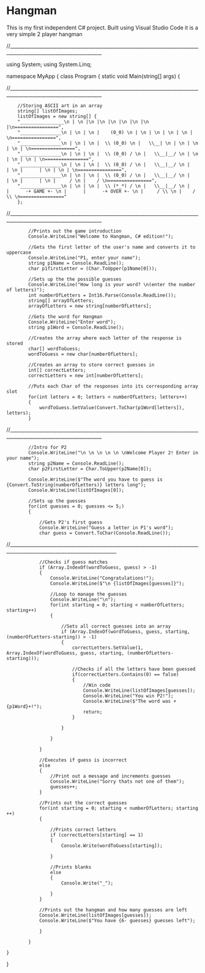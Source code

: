 # Hangman
This is my first independent C# project. Built using Visual Studio Code it is a very simple 2 player hangman 



//____________________________________________________________________________________________________________________

using System;
using System.Linq;

namespace MyApp
{
    class Program
    {
        static void Main(string[] args)
        {

//____________________________________________________________________________________________________________________

        //Storing ASCII art in an array
        string[] listOfImages;
        listOfImages = new string[] {
        "________________\n | \n |\n |\n |\n |\n |\n |\n |\n================", 
        "_______________\n | \n | \n |    (0_0) \n | \n | \n | \n | \n | \n================",
        "_______________\n | \n | \n |  \\ (0_0) \n |   \\__| \n | \n | \n | \n | \n================",
        "_______________\n | \n | \n |  \\ (0_0) / \n |   \\__|__/ \n | \n | \n | \n | \n================",
        "_______________\n | \n | \n |  \\ (0_0) / \n |   \\__|__/ \n |      | \n |      | \n | \n | \n================",
        "_______________\n | \n | \n |  \\ (0_0) / \n |   \\__|__/ \n |      | \n |      | \n |     / \n |    / \n================",
        "_______________\n | \n | \n |  \\ (*_*) / \n |   \\__|__/ \n |      |      -+ GAME +- \n |      |      -+ OVER +- \n |     / \\ \n |    /   \\ \n================"
        };

//____________________________________________________________________________________________________________________

            //Prints out the game introduction
            Console.WriteLine("Welcome to Hangman, C# edition!");

            //Gets the first letter of the user's name and converts it to uppercase
            Console.WriteLine("P1, enter your name");
            string p1Name = Console.ReadLine();
            char p1firstLetter = (Char.ToUpper(p1Name[0]));
            
            //Sets up the the possible guesses
            Console.WriteLine("How long is your word? \n(enter the number of letters)");
            int numberOfLetters = Int16.Parse(Console.ReadLine());
            string[] arrayOfLetters;
            arrayOfLetters = new string[numberOfLetters];

            //Gets the word for Hangman
            Console.WriteLine("Enter word");
            string p1Word = Console.ReadLine();
            
            //Creates the array where each letter of the response is stored
            char[] wordToGuess;
            wordToGuess = new char[numberOfLetters];

            //Creates an array to store correct guesses in
            int[] correctLetters;
            correctLetters = new int[numberOfLetters];
      
            //Puts each Char of the responses into its corresponding array slot
            for(int letters = 0; letters < numberOfLetters; letters++)
            {
                wordToGuess.SetValue(Convert.ToChar(p1Word[letters]), letters); 
            }
            
//____________________________________________________________________________________________________________________

            //Intro for P2
            Console.WriteLine("\n \n \n \n \n \nWelcome Player 2! Enter in your name");
            string p2Name = Console.ReadLine();
            char p2FirstLetter = Char.ToUpper(p2Name[0]);

            Console.WriteLine($"The word you have to guess is {Convert.ToString(numberOfLetters)} letters long");
            Console.WriteLine(listOfImages[0]);

            //Sets up the guesses
            for(int guesses = 0; guesses <= 5;)
            {

                //Gets P2's first guess
                Console.WriteLine("Guess a letter in P1's word");
                char guess = Convert.ToChar(Console.ReadLine());
            
//__________________________________________________________________________________________________________________________

                //Checks if guess matches 
                if (Array.IndexOf(wordToGuess, guess) > -1)
                {
                    Console.WriteLine("Congratulations!");
                    Console.WriteLine($"\n {listOfImages[guesses]}");

                    //Loop to manage the guesses
                    Console.WriteLine("\n");
                    for(int starting = 0; starting < numberOfLetters; starting++) 
                    {

                        //Sets all correct guesses into an array
                        if (Array.IndexOf(wordToGuess, guess, starting, (numberOfLetters-starting)) > -1)
                        {
                            correctLetters.SetValue(1, Array.IndexOf(wordToGuess, guess, starting, (numberOfLetters-starting)));

                            //Checks if all the letters have been guessed
                            if(correctLetters.Contains(0) == false)
                            {
                                //Win code
                                Console.WriteLine(listOfImages[guesses]);
                                Console.WriteLine("You win P2!");
                                Console.WriteLine($"The word was +{p1Word}+!");
                                return;
                            }

                        }

                    }

                }
 
                //Executes if guess is incorrect    
                else
                {
                    //Print out a message and increments guesses
                    Console.WriteLine("Sorry thats not one of them");
                    guesses++;
                }
    
                //Prints out the correct guesses
                for(int starting = 0; starting < numberOfLetters; starting ++)
                {

                    //Prints correct letters
                    if (correctLetters[starting] == 1)
                    {
                        Console.Write(wordToGuess[starting]);

                    }

                    //Prints blanks
                    else
                    {
                        Console.Write("_");

                    }
                }

                //Prints out the hangman and how many guesses are left
                Console.WriteLine(listOfImages[guesses]);
                Console.WriteLine($"You have {6- guesses} guesses left");

                }

            }
         
    }

}
